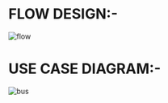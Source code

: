 # FLOW DESIGN:-
![flow](https://user-images.githubusercontent.com/101501471/161280681-5863c52d-daba-482e-b2b5-6f634e905605.jpg)

# USE CASE DIAGRAM:-
![bus](https://user-images.githubusercontent.com/101501471/161280839-b09d1c0e-6ebf-455b-bd3e-3603d5f983b0.png)


